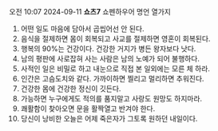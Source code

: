 오전 10:07 2024-09-11
**쇼츠7**
쇼펜하우어 명언 열가지
1. 어떤 일도 마음에 담아서 곱씹어선 안 된다.
2. 음식을 절제하면 몸이 회복되고 사교를 절제하면 영혼이 회복된다.
3. 행복의 90%는 건강이다.
건강한 거지가 병든 왕자보다 낫다.
4. 남의 평판에 사로잡혀 사는 사람은 남의 노예가 되어 불행하다.
5. 사적인 일은 비밀로 하고 내눈으로 직접 본 일외에는 모른 체 하라.
6. 인간은 고슴도치와 같다. 가까이하면 찔리고 멀리하면 추워진다.
7. 건강한 몸에 건강한 정신이 깃든다.
8. 가능하면 누구에게도 적의를 품지말고 사랑도 원망도 하지마라.
9. 쾌활함이 찾아오면 문을 활짝열고 반겨야 한다.
10. 당신이 낭비한 오늘은 어제 죽은자가 그토록 원하던 내일이다.